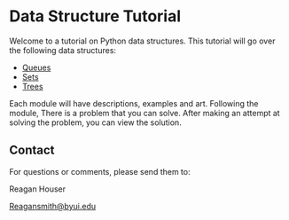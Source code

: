 # Data Structure Tutorial
Welcome to a tutorial on Python data structures. This tutorial will go over the following data structures:

- [Queues](https://github.com/reaganhsmith/CSE212/blob/main/02-Queues.md)
- [Sets](https://github.com/reaganhsmith/CSE212/blob/main/03-Sets.md)
- [Trees](https://github.com/reaganhsmith/CSE212/blob/main/04-Trees.md)

Each module will have descriptions, examples and art. Following the module, There is a problem that you can solve. After making an attempt at solving the problem, you can view the solution. 

## Contact
For questions or comments, please send them to:

Reagan Houser

Reagansmith@byui.edu